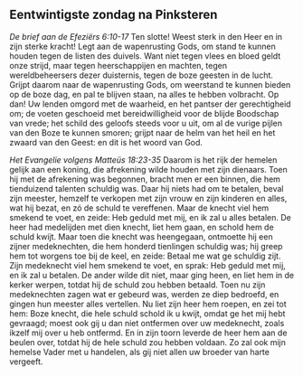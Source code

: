 ## Eentwintigste zondag na Pinksteren

*De brief aan de Efeziërs 6:10-17*
Ten slotte! Weest sterk in den Heer en in zijn sterke kracht! Legt aan de wapenrusting Gods, om stand te kunnen houden tegen de listen des duivels. Want niet tegen vlees en bloed geldt onze strijd, maar tegen heerschappijen en machten, tegen wereldbeheersers dezer duisternis, tegen de boze geesten in de lucht. Grijpt daarom naar de wapenrusting Gods, om weerstand te kunnen bieden op de boze dag, en pal te blijven staan, na alles te hebben volbracht. Op dan! Uw lenden omgord met de waarheid, en het pantser der gerechtigheid om; de voeten geschoeid met bereidwilligheid voor de blijde Boodschap van vrede; het schild des geloofs steeds voor u uit, om al de vurige pijlen van den Boze te kunnen smoren; grijpt naar de helm van het heil en het zwaard van den Geest: en dit is het woord van God. 

*Het Evangelie volgens Matteüs 18:23-35*
Daarom is het rijk der hemelen gelijk aan een koning, die afrekening wilde houden met zijn dienaars. Toen hij met de afrekening was begonnen, bracht men er een binnen, die hem tienduizend talenten schuldig was. Daar hij niets had om te betalen, beval zijn meester, hemzelf te verkopen met zijn vrouw en zijn kinderen en alles, wat hij bezat, en zó de schuld te vereffenen. Maar de knecht viel hem smekend te voet, en zeide: Heb geduld met mij, en ik zal u alles betalen. De heer had medelijden met dien knecht, liet hem gaan, en schold hem de schuld kwijt. Maar toen die knecht was heengegaan, ontmoette hij een zijner medeknechten, die hem honderd tienlingen schuldig was; hij greep hem tot worgens toe bij de keel, en zeide: Betaal me wat ge schuldig zijt. Zijn medeknecht viel hem smekend te voet, en sprak: Heb geduld met mij, en ik zal u betalen. De ander wilde dit niet, maar ging heen, en liet hem in de kerker werpen, totdat hij de schuld zou hebben betaald. Toen nu zijn medeknechten zagen wat er gebeurd was, werden ze diep bedroefd, en gingen hun meester alles vertellen. Nu liet zijn heer hem roepen, en zei tot hem: Boze knecht, die hele schuld schold ik u kwijt, omdat ge het mij hebt gevraagd; moest ook gij u dan niet ontfermen over uw medeknecht, zoals ikzelf mij over u heb ontfermd. En in zijn toorn leverde de heer hem aan de beulen over, totdat hij de hele schuld zou hebben voldaan. Zo zal ook mijn hemelse Vader met u handelen, als gij niet allen uw broeder van harte vergeeft. 

